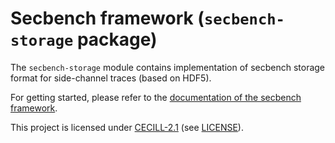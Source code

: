 # Secbench framework (`secbench-storage` package)

The `secbench-storage` module contains implementation of secbench storage format for side-channel traces (based on HDF5).

For getting started, please refer to the [documentation of the secbench framework](https://secbench.fr).

This project is licensed under [CECILL-2.1](http://www.cecill.info/index.en.html) (see [LICENSE](./../../LICENSE)).
